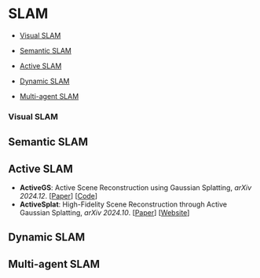 # SLAM

- [Visual SLAM](#Visual-SLAM)

- [Semantic SLAM](#Semantic-SLAM)
- [Active SLAM](#Active-SLAM)
- [Dynamic SLAM](#Dynamic-SLAM)
- [Multi-agent SLAM](#Multi-agent-SLAM)

### Visual SLAM





## Semantic SLAM





## Active SLAM

- **ActiveGS**: Active Scene Reconstruction using Gaussian Splatting, *arXiv 2024.12*. [[Paper](https://arxiv.org/abs/2412.17769)] [[Code](https://github.com/dmar-bonn/active-gs)]
- **ActiveSplat**: High-Fidelity Scene Reconstruction through Active Gaussian Splatting, *arXiv 2024.10*. [[Paper](https://arxiv.org/abs/2410.21955)] [[Website](https://li-yuetao.github.io/ActiveSplat/)]



## Dynamic SLAM





## Multi-agent SLAM